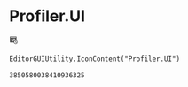 # Profiler.UI
![](/img/Profiler.UI.png)

``` CSharp
EditorGUIUtility.IconContent("Profiler.UI")
```
```
3850580038410936325
```
